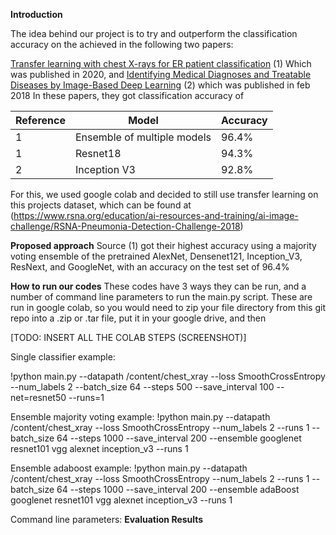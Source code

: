 




**Introduction**

The idea behind our project is to try and outperform the classification accuracy on the   achieved in the following two papers: 

[Transfer learning with chest X-rays for ER patient classification](https://www.mdpi.com/2076-3417/10/2/559) (1)
Which was published in 2020, and
[Identifying Medical Diagnoses and Treatable Diseases by Image-Based Deep Learning](https://pubmed.ncbi.nlm.nih.gov/29474911/) (2)
which was published in feb 2018
In these papers, they got classification accuracy of 

Reference | Model | Accuracy
------------ | ------------ | -------------
1 | Ensemble of multiple models | 96.4%
1 | Resnet18 | 94.3%
2 | Inception V3 | 92.8%


For this, we used google colab and decided to still use transfer learning on this projects dataset, which can be found at 
(https://www.rsna.org/education/ai-resources-and-training/ai-image-challenge/RSNA-Pneumonia-Detection-Challenge-2018)

**Proposed approach**
Source (1) got their highest accuracy using a majority voting ensemble of the pretrained AlexNet, Densenet121, Inception_V3, ResNext, and GoogleNet, with an accuracy on the test set of 96.4%

**How to run our codes**
These codes have 3 ways they can be run, and a number of command line parameters to run the main.py script. These are run in google colab, so you would need to zip your file directory from this git repo into a .zip or .tar file, put it in your google drive, and then 

[TODO: INSERT ALL THE COLAB STEPS (SCREENSHOT)]

Single classifier example: 

!python main.py --datapath /content/chest_xray --loss SmoothCrossEntropy --num_labels 2 --batch_size 64 --steps 500 --save_interval 100 --net=resnet50 --runs=1

Ensemble majority voting example: 
!python main.py --datapath /content/chest_xray --loss SmoothCrossEntropy --num_labels 2 --runs 1 --batch_size 64 --steps 1000 --save_interval 200 --ensemble googlenet resnet101 vgg alexnet inception_v3 --runs 1

Ensemble adaboost example: 
!python main.py --datapath /content/chest_xray --loss SmoothCrossEntropy --num_labels 2 --runs 1 --batch_size 64 --steps 1000 --save_interval 200 --ensemble adaBoost googlenet resnet101 vgg alexnet inception_v3 --runs 1

Command line parameters: 
**Evaluation Results**



